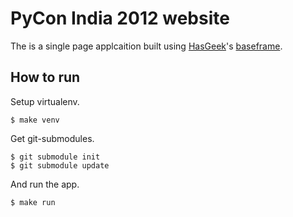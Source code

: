 PyCon India 2012 website
========================

The is a single page applcaition built using [HasGeek][]'s [baseframe][].

[HasGeek]: http://hasgeek.com/
[baseframe]: https://github.com/hasgeek/baseframe/

How to run
----------

Setup virtualenv.

    $ make venv

Get git-submodules.

    $ git submodule init
    $ git submodule update

And run the app.

    $ make run


